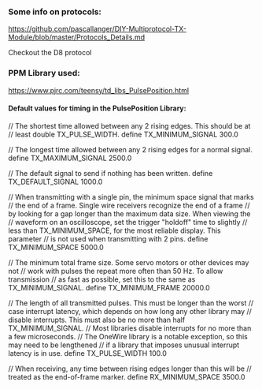 ### Some info on protocols: <br/>
https://github.com/pascallanger/DIY-Multiprotocol-TX-Module/blob/master/Protocols_Details.md <br/>

Checkout the D8 protocol <br/>

### PPM Library used: <br/>
https://www.pjrc.com/teensy/td_libs_PulsePosition.html <br/>

#### Default values for timing in the PulsePosition Library: <br/>
// The shortest time allowed between any 2 rising edges. This should be at
// least double TX_PULSE_WIDTH.
define TX_MINIMUM_SIGNAL 300.0

// The longest time allowed between any 2 rising edges for a normal signal.
define TX_MAXIMUM_SIGNAL 2500.0

// The default signal to send if nothing has been written.
define TX_DEFAULT_SIGNAL 1000.0

// When transmitting with a single pin, the minimum space signal that marks
// the end of a frame. Single wire receivers recognize the end of a frame
// by looking for a gap longer than the maximum data size. When viewing the
// waveform on an oscilloscope, set the trigger "holdoff" time to slightly
// less than TX_MINIMUM_SPACE, for the most reliable display. This parameter
// is not used when transmitting with 2 pins.
define TX_MINIMUM_SPACE 5000.0

// The minimum total frame size. Some servo motors or other devices may not
// work with pulses the repeat more often than 50 Hz. To allow transmission
// as fast as possible, set this to the same as TX_MINIMUM_SIGNAL.
define TX_MINIMUM_FRAME 20000.0

// The length of all transmitted pulses. This must be longer than the worst
// case interrupt latency, which depends on how long any other library may
// disable interrupts. This must also be no more than half TX_MINIMUM_SIGNAL.
// Most libraries disable interrupts for no more than a few microseconds.
// The OneWire library is a notable exception, so this may need to be lengthened
// if a library that imposes unusual interrupt latency is in use.
define TX_PULSE_WIDTH 100.0

// When receiving, any time between rising edges longer than this will be
// treated as the end-of-frame marker.
define RX_MINIMUM_SPACE 3500.0
